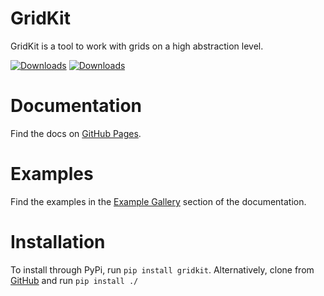 GridKit
=======

GridKit is a tool to work with grids on a high abstraction level.

[![Downloads](https://static.pepy.tech/personalized-badge/gridkit?period=total&units=international_system&left_color=grey&right_color=blue&left_text=Downloads)](https://pepy.tech/project/gridkit)
[![Downloads](https://badge.fury.io/py/gridkit.svg)](https://pypi.org/project/gridkit/)

Documentation
=============
Find the docs on [GitHub Pages](https://tmillenaar.github.io/GridKit).

Examples
========
Find the examples in the [Example Gallery](https://tmillenaar.github.io/GridKit/example_gallery/index.html) section of the documentation.

Installation
============
To install through PyPi, run `pip install gridkit`.
Alternatively, clone from [GitHub](https://github.com/tmillenaar/GridKit) and run 
`pip install ./`
